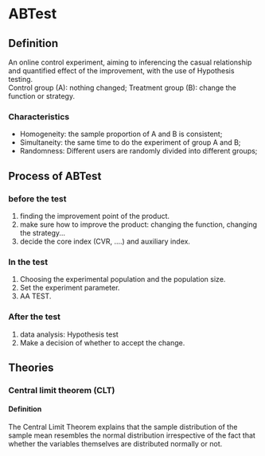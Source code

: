 # ABTest
## Definition
An online control experiment, aiming to inferencing the casual relationship and quantified effect of the improvement, with the use of Hypothesis testing.<br />
Control group (A): nothing changed; Treatment group (B): change the function or strategy.
### Characteristics
- Homogeneity: the sample proportion of A and B is consistent;
- Simultaneity: the same time to do the experiment of group A and B;
- Randomness: Different users are randomly divided into different groups;
## Process of  ABTest
### before the test
1. finding the improvement point of the product.
2. make sure how to improve the product: changing the function, changing the strategy...
3. decide the core index (CVR, ....) and auxiliary index.
### In the test
1. Choosing the experimental population and the population size.
2. Set the experiment parameter.
3. AA TEST.
### After the test
1. data analysis: Hypothesis test
2. Make a decision of whether to accept the change.

## Theories
### Central limit theorem (CLT)
#### Definition
The Central Limit Theorem explains that the sample distribution of the sample mean resembles the normal distribution irrespective of the fact that whether the variables themselves are distributed normally or not. <br />

